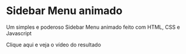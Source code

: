 # Sidebar Menu animado
Um simples e poderoso Sidebar Menu animado feito com HTML, CSS e Javascript

Clique aqui e veja o vídeo do resultado
